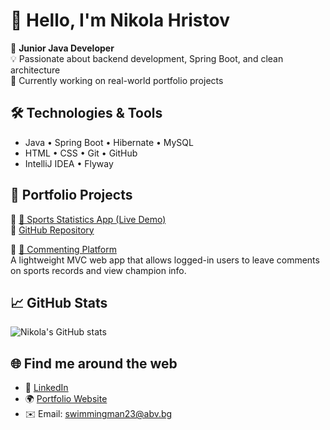 # 👋 Hello, I'm Nikola Hristov

🎯 **Junior Java Developer**  
💡 Passionate about backend development, Spring Boot, and clean architecture  
🚀 Currently working on real-world portfolio projects  

## 🛠️ Technologies & Tools

- Java • Spring Boot • Hibernate • MySQL  
- HTML • CSS • Git • GitHub  
- IntelliJ IDEA  • Flyway

## 📂 Portfolio Projects

🔹 [🏃 Sports Statistics App (Live Demo)](https://sportsapp-4.onrender.com/)  
🔗 [GitHub Repository](https://github.com/NicolaHristov/SportsApp)

🔹 [💬 Commenting Platform](https://github.com/nikolahristov/commenting-app)  
A lightweight MVC web app that allows logged-in users to leave comments on sports records and view champion info.

## 📈 GitHub Stats

![Nikola's GitHub stats](https://github-readme-stats.vercel.app/api?username=nikolahristov&show_icons=true&theme=default)

## 🌐 Find me around the web

- 💼 [LinkedIn](https://www.linkedin.com/in/nikolahristov)
- 🌍 [Portfolio Website](https://sportsapp-4.onrender.com/)
- ✉️ Email: swimmingman23@abv.bg
